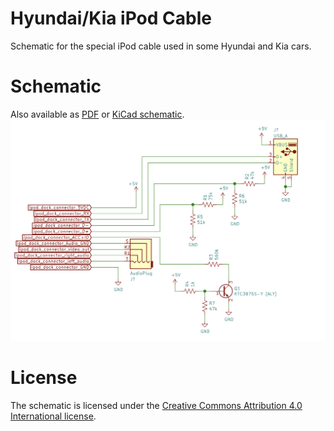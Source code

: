 # Hyundai/Kia iPod Cable
Schematic for the special iPod cable used in some Hyundai and Kia cars.

# Schematic
Also available as [PDF](hyundai_ipod_cable.pdf) or [KiCad schematic](hyundai_ipod_cable.sch).
![schematic](schematic.png)

# License
The schematic is licensed under the [Creative Commons Attribution 4.0 International license](https://creativecommons.org/licenses/by/4.0/).
